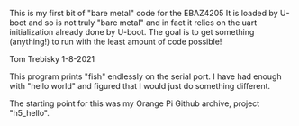 This is my first bit of "bare metal" code for the EBAZ4205
It is loaded by U-boot and so is not truly "bare metal" and
in fact it relies on the uart initialization already done
by U-boot.  The goal is to get something (anything!) to run
with the least amount of code possible!

Tom Trebisky  1-8-2021

This program prints "fish" endlessly on the serial port.
I have had enough with "hello world" and figured that I
would just do something different.

The starting point for this was my Orange Pi Github
archive, project "h5_hello".
